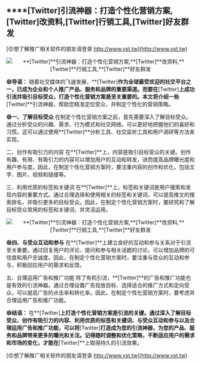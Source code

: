 ## ****[Twitter]**引流神器：打造个性化营销方案,**[Twitter]**改资料,**[Twitter]**行销工具,**[Twitter]**好友群发**

[😍想了解推广相关软件的朋友请登录 http://www.vst.tw](http://www.vst.tw)

 <center><img src="https://vst.tw/MP4/tuiguang/png/3.png" alt="**[Twitter]**引流神器：打造个性化营销方案,**[Twitter]**改资料,**[Twitter]**行销工具,**[Twitter]**好友群发"></center>

**😄导语：**
随着社交媒体的飞速发展，**[Twitter]**作为全球最受欢迎的社交平台之一，已成为企业和个人推广产品、服务和品牌的重要渠道。而要在**[Twitter]**上成功引流并吸引目标受众，打造个性化营销方案是至关重要的。本文将介绍一些**[Twitter]**引流神器，帮助您精准定位受众，并制定个性化的营销策略。

**😄一、了解目标受众**
在制定个性化营销方案之前，首先需要深入了解目标受众。通过分析受众的兴趣、需求、行为模式和社交网络，可以更好地把握他们的喜好和习惯。这可以通过使用**[Twitter]**分析工具、社交监听工具和用户调研等方法来实现。

二、创作有吸引力的内容
在**[Twitter]**上，内容是吸引目标受众的关键。创作有趣、有用、有吸引力的内容可以增加用户的互动和转发，进而提高品牌曝光度和用户参与度。因此，在制定个性化营销方案时，要注重内容的创作和优化，包括文字、图片、视频和链接等。

三、利用优质的标签和关键词
在**[Twitter]**上，标签和关键词是用户搜索和发现内容的重要方式。通过合理选择和使用相关的标签和关键词，可以提高推文的搜索排名，并吸引更多的目标受众。因此，在制定个性化营销方案时，要研究和了解目标受众常用的标签和关键词，并灵活运用。

 <center><img src="https://vst.tw/MP4/tuiguang/png/0.png" alt="**[Twitter]**引流神器：打造个性化营销方案,**[Twitter]**改资料,**[Twitter]**行销工具,**[Twitter]**好友群发"></center>

**😄四、与受众互动和参与**
在**[Twitter]**上建立良好的互动和参与关系对于引流至关重要。通过回复用户的评论、提问和参与相关话题的讨论，可以增加品牌的可信度和用户忠诚度。因此，在制定个性化营销方案时，要注重与受众的互动和参与，积极回应用户的需求和反馈。

五、合理运用广告和推广功能
除了有机引流，**[Twitter]**的广告和推广功能也是有效的引流神器。通过合理设置广告投放目标、选择适合的推广方式和定向受众，可以提高广告的点击率和转化率。因此，在制定个性化营销方案时，要考虑并合理运用广告和推广功能。

**😄结语：**
在**[Twitter]**上打造个性化营销方案是引流的关键。通过深入了解目标受众、创作有吸引力的内容、利用优质的标签和关键词、与受众互动和参与以及合理运用广告和推广功能，可以将**[Twitter]**打造成为您的引流神器，为您的产品、服务和品牌带来更多的曝光和关注。记得随时调整和优化策略，不断适应用户的需求和市场的变化，才能在**[Twitter]**上取得持久的引流效果。

[😍想了解推广相关软件的朋友请登录 http://www.vst.tw](http://www.vst.tw)



